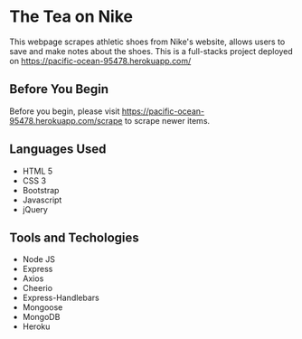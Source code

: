 # The Tea on Nike
This webpage scrapes athletic shoes from Nike's website, allows users to save and make notes about the shoes. This is a full-stacks project deployed on https://pacific-ocean-95478.herokuapp.com/

## Before You Begin

Before you begin, please visit https://pacific-ocean-95478.herokuapp.com/scrape to scrape newer items. 

## Languages Used 
* HTML 5
* CSS 3
* Bootstrap
* Javascript
* jQuery

## Tools and Techologies
* Node JS
* Express
* Axios
* Cheerio
* Express-Handlebars
* Mongoose
* MongoDB
* Heroku
